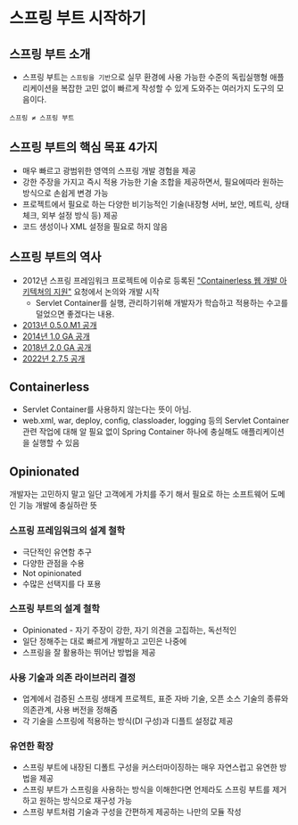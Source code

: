# 스프링 부트 시작하기

## 스프링 부트 소개

- 스프링 부트는 `스프링을 기반`으로 실무 환경에 사용 가능한 수준의 독립실행형 애플리케이션을 
복잡한 고민 없이 빠르게 작성할 수 있게 도와주는 여러가지 도구의 모음이다.

`스프링 ≠ 스프링 부트`

## 스프링 부트의 핵심 목표 4가지

- 매우 빠르고 광범위한 영역의 스프링 개발 경험을 제공
- 강한 주장을 가지고 즉시 적용 가능한 기술 조합을 제공하면서, 필요에따라 원하는 방식으로 손쉽게 변경 가능
- 프로젝트에서 필요로 하는 다양한 비기능적인 기술(내장형 서버, 보안, 메트릭, 상태 체크, 외부 설정 방식 등) 제공
- 코드 생성이나 XML 설정을 필요로 하지 않음

## 스프링 부트의 역사

- 2012년 스프링 프레임워크 프로젝트에 이슈로 등록된
["Containerless 웹 개발 아키텍쳐의 지원"](https://github.com/spring-projects/spring-framework/issues/14521) 요청에서 논의와 개발 시작
  - Servlet Container를 실행, 관리하기위해 개발자가 학습하고 적용하는 수고를 덜었으면 좋겠다는 내용.
- [2013년 0.5.0.M1 공개](https://spring.io/blog/2013/08/06/spring-boot-simplifying-spring-for-everyone)
- [2014년 1.0 GA 공개](https://spring.io/blog/2014/04/01/spring-boot-1-0-ga-released)
- [2018년 2.0 GA 공개](https://spring.io/blog/2018/03/01/spring-boot-2-0-goes-ga)
- [2022년 2.7.5 공개](https://spring.io/blog/2022/10/20/spring-boot-2-7-5-available-now)

## Containerless

- Servlet Container를 사용하지 않는다는 뜻이 아님.
- web.xml, war, deploy, config, classloader, logging 등의
Servlet Container 관련 작업에 대해 알 필요 없이 Spring Container 하나에 충실해도 애플리케이션을 실행할 수 있음

## Opinionated

개발자는 고민하지 말고 일단 고객에게 가치를 주기 해서 필요로 하는 소프트웨어 도메인 기능 개발에 충실하란 뜻

### 스프링 프레임워크의 설계 철학
- 극단적인 유연함 추구
- 다양한 관점을 수용
- Not opinionated
- 수많은 선택지를 다 포용

### 스프링 부트의 설계 철학

- Opinionated - 자기 주장이 강한, 자기 의견을 고집하는, 독선적인
- 일단 정해주는 대로 빠르게 개발하고 고민은 나중에
- 스프링을 잘 활용하는 뛰어난 방법을 제공

### 사용 기술과 의존 라이브러리 결정

- 업계에서 검증된 스프링 생태계 프로젝트, 표준 자바 기술, 오픈 소스 기술의 종류와 의존관계,
사용 버전을 정해줌
- 각 기술을 스프링에 적용하는 방식(DI 구성)과 디플트 설정값 제공

### 유연한 확장

- 스프링 부트에 내장된 디폴트 구성을 커스터마이징하는 매우 자연스럽고 유연한 방법을 제공
- 스프링 부트가 스프링을 사용하는 방식을 이해한다면 언제라도 스프링 부트를 제거하고 원하는 방식으로 재구성 가능
- 스프링 부트처럼 기술과 구성을 간편하게 제공하는 나만의 모듈 작성